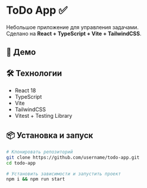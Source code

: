 # ToDo App ✅

Небольшое приложение для управления задачами.  
Сделано на **React + TypeScript + Vite + TailwindCSS**.

## 🚀 Демо

## 🛠️ Технологии
- React 18
- TypeScript
- Vite
- TailwindCSS
- Vitest + Testing Library

## 📦 Установка и запуск

```bash
# Клонировать репозиторий
git clone https://github.com/username/todo-app.git
cd todo-app

# Установить зависимости и запустить проект
npm i && npm run start

